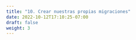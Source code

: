 ```yaml
---
title: "10. Crear nuestras propias migraciones"
date: 2022-10-12T17:10:25-07:00
draft: false
weight: 3
---
```


